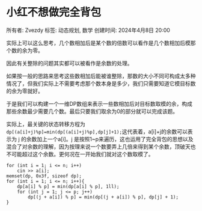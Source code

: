 # 小红不想做完全背包

所有者: Zvezdy
标签: 动态规划, 数学
创建时间: 2024年4月8日 20:00

实际上可以这么思考，几个数相加后是某个数的倍数可以看作是几个数相加后模那个数的余为零。

因此有关整除的问题其实都可以被看作是余数的处理。

如果按一般的思路来思考这些数相加后能被谁整除，那数的大小不同可构成太多种情况了，但我们实际上不需要考虑那个数本身是多少，我们只需要知道它模目标数的余为零就好。

于是我们可以构建一个一维DP数组来表示一些数相加后对目标数取模的余，构成那些余数最少需要几个数。最后只要我们取余为0的部分就可以完成该题。

实际上，最关键的状态转移方程为 `dp[(a[i]+j)%p]=min(dp[(a[i]+j)%p],dp[j]+1);`这代表着，a[i]+j的余数可以表示为 j 的余数加上一个a[i]。j 是按照1~p来遍历，这也运用了完全背包的思想以及混合了对余数的理解，因为按理来说一个数要弄上几倍来得到某个余数，顶破天也不可能超过这个余数。更何况在一开始我们就对这个数取模了。

```mermaid
for (int i = 1; i <= n; i++)
    cin >> a[i];
memset(dp, 0x3f, sizeof dp);
for (int i = 1; i <= n; i++){
    dp[a[i] % p] = min(dp[a[i] % p], 1ll);
    for (int j = 1; j <= p; j++)
        dp[(j + a[i]) % p] = min(dp[(j + a[i]) % p], dp[j] + 1);
}
```
